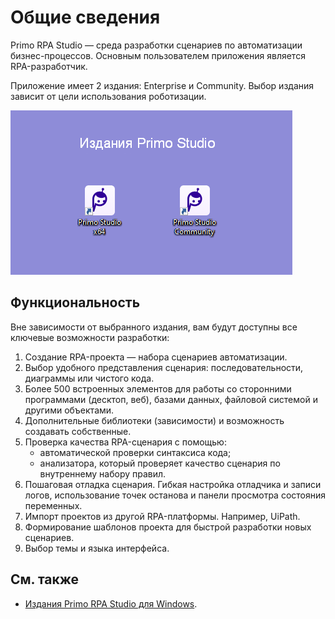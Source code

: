 # Общие сведения

Primo RPA Studio — среда разработки сценариев по автоматизации бизнес-процессов. Основным пользователем приложения является RPA-разработчик.

Приложение имеет 2 издания: Enterprise и Community. Выбор издания зависит от цели использования роботизации.

![](<../../.gitbook/assets/editions-new-font.png>)

## Функциональность

Вне зависимости от выбранного издания, вам будут доступны все ключевые возможности разработки:
1. Создание RPA-проекта — набора сценариев автоматизации.
2. Выбор удобного представления сценария: последовательности, диаграммы или чистого кода.
3. Более 500 встроенных элементов для работы со сторонними программами (десктоп, веб), базами данных, файловой системой и другими объектами.
4. Дополнительные библиотеки (зависимости) и возможность создавать собственные.
5. Проверка качества RPA-сценария с помощью:
   * автоматической проверки синтаксиса кода;
   * анализатора, который проверяет качество сценария по внутреннему набору правил.
6. Пошаговая отладка сценария. Гибкая настройка отладчика и записи логов, использование точек останова и панели просмотра состояния переменных.
7. Импорт проектов из другой RPA-платформы. Например, UiPath.
8. Формирование шаблонов проекта для быстрой разработки новых сценариев.
9. Выбор темы и языка интерфейса.

## См. также
* [Издания Primo RPA Studio для Windows]().
